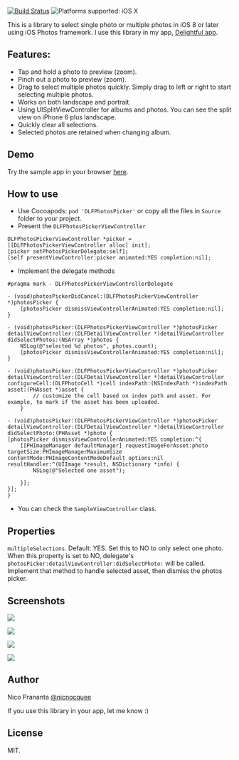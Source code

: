 [![Build Status](https://travis-ci.org/nicnocquee/DLFPhotosPicker.svg?branch=master)](https://travis-ci.org/nicnocquee/DLFPhotosPicker)
![Platforms supported: iOS X](https://img.shields.io/badge/platform-iOS-blue.svg)


This is a library to select single photo or multiple photos in iOS 8 or later using iOS Photos framework. I use this library in my app, [Delightful app](http://getdelightfulapp.com).

Features:
--

- Tap and hold a photo to preview (zoom).
- Pinch out a photo to preview (zoom).
- Drag to select multiple photos quickly. Simply drag to left or right to start selecting multiple photos.
- Works on both landscape and portrait.
- Using UISplitViewController for albums and photos. You can see the split view on iPhone 6 plus landscape.
- Quickly clear all selections.
- Selected photos are retained when changing album.

Demo
--

Try the sample app in your browser [here](https://appetize.io/app/rkaxakuky73h73gvjre9fa9kkc?device=iphone6plus&scale=50&orientation=portrait&osVersion=9.3&deviceColor=white).

How to use
--

- Use Cocoapods: `pod 'DLFPhotosPicker'` or copy all the files in `Source` folder to your project.
- Present the `DLFPhotosPickerViewController`

```objc
DLFPhotosPickerViewController *picker = [[DLFPhotosPickerViewController alloc] init];
[picker setPhotosPickerDelegate:self];
[self presentViewController:picker animated:YES completion:nil];
```

- Implement the delegate methods

```objc
#pragma mark - DLFPhotosPickerViewControllerDelegate

- (void)photosPickerDidCancel:(DLFPhotosPickerViewController *)photosPicker {
	[photosPicker dismissViewControllerAnimated:YES completion:nil];
}

- (void)photosPicker:(DLFPhotosPickerViewController *)photosPicker detailViewController:(DLFDetailViewController *)detailViewController didSelectPhotos:(NSArray *)photos {
	NSLog(@"selected %d photos", photos.count);
	[photosPicker dismissViewControllerAnimated:YES completion:nil];
}

- (void)photosPicker:(DLFPhotosPickerViewController *)photosPicker detailViewController:(DLFDetailViewController *)detailViewController configureCell:(DLFPhotoCell *)cell indexPath:(NSIndexPath *)indexPath asset:(PHAsset *)asset {
        // customize the cell based on index path and asset. For example, to mark if the asset has been uploaded.
    }

- (void)photosPicker:(DLFPhotosPickerViewController *)photosPicker detailViewController:(DLFDetailViewController *)detailViewController didSelectPhoto:(PHAsset *)photo {
[photosPicker dismissViewControllerAnimated:YES completion:^{
    [[PHImageManager defaultManager] requestImageForAsset:photo targetSize:PHImageManagerMaximumSize contentMode:PHImageContentModeDefault options:nil resultHandler:^(UIImage *result, NSDictionary *info) {
        NSLog(@"Selected one asset");

    }];
}];
}
```

- You can check the `SampleViewController` class.

Properties
--

`multipleSelections`. Default: YES. Set this to NO to only select one photo. When this property is set to NO, delegate's `photosPicker:detailViewController:didSelectPhoto:` will be called. Implement that method to handle selected asset, then dismiss the photos picker.

Screenshots
--

![](https://github.com/nicnocquee/DLFPhotosPicker/raw/master/screenshots/screenshot1.png)

![](https://github.com/nicnocquee/DLFPhotosPicker/raw/master/screenshots/screenshot2.png)

![](https://raw.githubusercontent.com/nicnocquee/DLFPhotosPicker/master/screenshots/screenshot3.png)

![](https://github.com/nicnocquee/DLFPhotosPicker/raw/master/screenshots/screenshot4.png)

Author
--
Nico Prananta [@nicnocquee](http://twitter.com/nicnocquee)

If you use this library in your app, let me know :)

License
-

MIT.
